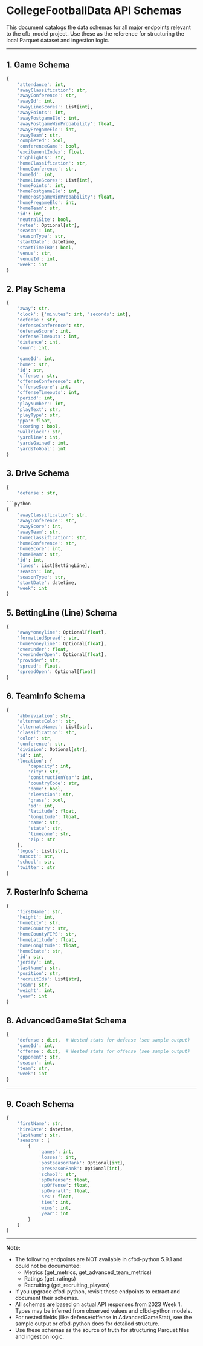 # CollegeFootballData API Schemas

This document catalogs the data schemas for all major endpoints relevant to the cfb_model project.
Use these as the reference for structuring the local Parquet dataset and ingestion logic.

---

## 1. Game Schema

```python
{
    'attendance': int,
    'awayClassification': str,
    'awayConference': str,
    'awayId': int,
    'awayLineScores': List[int],
    'awayPoints': int,
    'awayPostgameElo': int,
    'awayPostgameWinProbability': float,
    'awayPregameElo': int,
    'awayTeam': str,
    'completed': bool,
    'conferenceGame': bool,
    'excitementIndex': float,
    'highlights': str,
    'homeClassification': str,
    'homeConference': str,
    'homeId': int,
    'homeLineScores': List[int],
    'homePoints': int,
    'homePostgameElo': int,
    'homePostgameWinProbability': float,
    'homePregameElo': int,
    'homeTeam': str,
    'id': int,
    'neutralSite': bool,
    'notes': Optional[str],
    'season': int,
    'seasonType': str,
    'startDate': datetime,
    'startTimeTBD': bool,
    'venue': str,
    'venueId': int,
    'week': int
}
```

## 2. Play Schema

```python
{
    'away': str,
    'clock': {'minutes': int, 'seconds': int},
    'defense': str,
    'defenseConference': str,
    'defenseScore': int,
    'defenseTimeouts': int,
    'distance': int,
    'down': int,

    'gameId': int,
    'home': str,
    'id': str,
    'offense': str,
    'offenseConference': str,
    'offenseScore': int,
    'offenseTimeouts': int,
    'period': int,
    'playNumber': int,
    'playText': str,
    'playType': str,
    'ppa': float,
    'scoring': bool,
    'wallclock': str,
    'yardline': int,
    'yardsGained': int,
    'yardsToGoal': int
}
```

## 3. Drive Schema

```python
{
    'defense': str,

```python
{
    'awayClassification': str,
    'awayConference': str,
    'awayScore': int,
    'awayTeam': str,
    'homeClassification': str,
    'homeConference': str,
    'homeScore': int,
    'homeTeam': str,
    'id': int,
    'lines': List[BettingLine],
    'season': int,
    'seasonType': str,
    'startDate': datetime,
    'week': int
}
```

## 5. BettingLine (Line) Schema

```python
{
    'awayMoneyline': Optional[float],
    'formattedSpread': str,
    'homeMoneyline': Optional[float],
    'overUnder': float,
    'overUnderOpen': Optional[float],
    'provider': str,
    'spread': float,
    'spreadOpen': Optional[float]
}
```

## 6. TeamInfo Schema

```python
{
    'abbreviation': str,
    'alternateColor': str,
    'alternateNames': List[str],
    'classification': str,
    'color': str,
    'conference': str,
    'division': Optional[str],
    'id': int,
    'location': {
        'capacity': int,
        'city': str,
        'constructionYear': int,
        'countryCode': str,
        'dome': bool,
        'elevation': str,
        'grass': bool,
        'id': int,
        'latitude': float,
        'longitude': float,
        'name': str,
        'state': str,
        'timezone': str,
        'zip': str
    },
    'logos': List[str],
    'mascot': str,
    'school': str,
    'twitter': str
}
```

## 7. RosterInfo Schema

```python
{
    'firstName': str,
    'height': int,
    'homeCity': str,
    'homeCountry': str,
    'homeCountyFIPS': str,
    'homeLatitude': float,
    'homeLongitude': float,
    'homeState': str,
    'id': str,
    'jersey': int,
    'lastName': str,
    'position': str,
    'recruitIds': List[str],
    'team': str,
    'weight': int,
    'year': int
}
```

## 8. AdvancedGameStat Schema

```python
{
    'defense': dict,  # Nested stats for defense (see sample output)
    'gameId': int,
    'offense': dict,  # Nested stats for offense (see sample output)
    'opponent': str,
    'season': int,
    'team': str,
    'week': int
}
```

---

## 9. Coach Schema

```python
{
    'firstName': str,
    'hireDate': datetime,
    'lastName': str,
    'seasons': [
        {
            'games': int,
            'losses': int,
            'postseasonRank': Optional[int],
            'preseasonRank': Optional[int],
            'school': str,
            'spDefense': float,
            'spOffense': float,
            'spOverall': float,
            'srs': float,
            'ties': int,
            'wins': int,
            'year': int
        }
    ]
}
```

---

**Note:**

- The following endpoints are NOT available in cfbd-python 5.9.1 and could not be documented:
  - Metrics (get_metrics, get_advanced_team_metrics)
  - Ratings (get_ratings)
  - Recruiting (get_recruiting_players)
- If you upgrade cfbd-python, revisit these endpoints to extract and document their schemas.
- All schemas are based on actual API responses from 2023 Week 1. Types may be inferred from
  observed values and cfbd-python models.
- For nested fields (like defense/offense in AdvancedGameStat), see the sample output or cfbd-python
  docs for detailed structure.
- Use these schemas as the source of truth for structuring Parquet files and ingestion logic.
